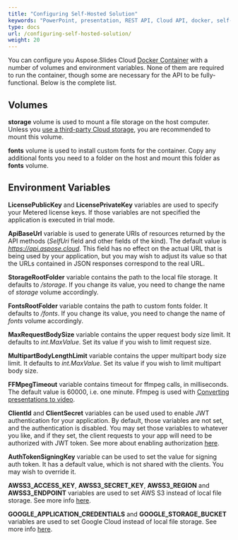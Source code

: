 ```yaml
---
title: "Configuring Self-Hosted Solution"
keywords: "PowerPoint, presentation, REST API, Cloud API, docker, self-hosted solution"
type: docs
url: /configuring-self-hosted-solution/
weight: 20
---
```


You can configure you Aspose.Slides Cloud [Docker Container](https://hub.docker.com/r/aspose/slides-cloud) with a number of volumes and environment variables. None of them are required to run the container, though some are necessary for the API to be fully-functional. Below is the complete list.

## Volumes

**storage** volume is used to mount a file storage on the host computer. Unless you [use a third-party Cloud storage](/slides/using-storage-with-self-hosted-solution/), you are recommended to mount this volume.

**fonts** volume is used to install custom fonts for the container. Copy any additional fonts you need to a folder on the host and mount this folder as **fonts** volume.

## Environment Variables

**LicensePublicKey** and **LicensePrivateKey** variables are used to specify your Metered license keys. If those variables are not specified the application is executed in trial mode.

**ApiBaseUrl** variable is used to generate URIs of resources returned by the API methods (*SelfUri* field and other fields of the kind). The default value is *https://api.aspose.cloud*. This field has no effect on the actual URL that is being used by your application, but you may wish to adjust its value so that the URLs contained in JSON responses correspond to the real URL.

**StorageRootFolder** variable contains the path to the local file storage. It defaults to */storage*. If you change its value, you need to change the name of *storage* volume accordingly.

**FontsRootFolder** variable contains the path to custom fonts folder. It defaults to */fonts*. If you change its value, you need to change the name of *fonts* volume accordingly.

**MaxRequestBodySize** variable contains the upper request body size limit. It defaults to *int.MaxValue*. Set its value if you wish to limit request size.

**MultipartBodyLengthLimit** variable contains the upper multipart body size limit. It defaults to *int.MaxValue*. Set its value if you wish to limit multipart body size.

**FFMpegTimeout** variable contains timeout for ffmpeg calls, in milliseconds. The default value is 60000, i.e. one minute. Ffmpeg is used with [Converting presentations to video](/slides/convert-a-presentation-to-a-video/).

**ClientId** and **ClientSecret** variables can be used used to enable JWT authentication for your application. By default, those variables are not set, and the authentication is disabled. You may set those variables to whatever you like, and if they set, the client requests to your app will need to be authorized with JWT token. See more about enabling authorization [here](/slides/authorizing-requests-to-self-hosted-solution/).

**AuthTokenSigningKey** variable can be used to set the value for signing auth token. It has a default value, which is not shared with the clients. You may wish to override it.

**AWSS3_ACCESS_KEY**, **AWSS3_SECRET_KEY**, **AWSS3_REGION** and **AWSS3_ENDPOINT** variables are used to set AWS S3 instead of local file storage. See more info [here](/slides/using-storage-with-self-hosted-solution/#using-aws-s3).

**GOOGLE_APPLICATION_CREDENTIALS** and **GOOGLE_STORAGE_BUCKET** variables are used to set Google Cloud instead of local file storage. See more info [here](/slides/using-storage-with-self-hosted-solution/#using-google-cloud-storage).
